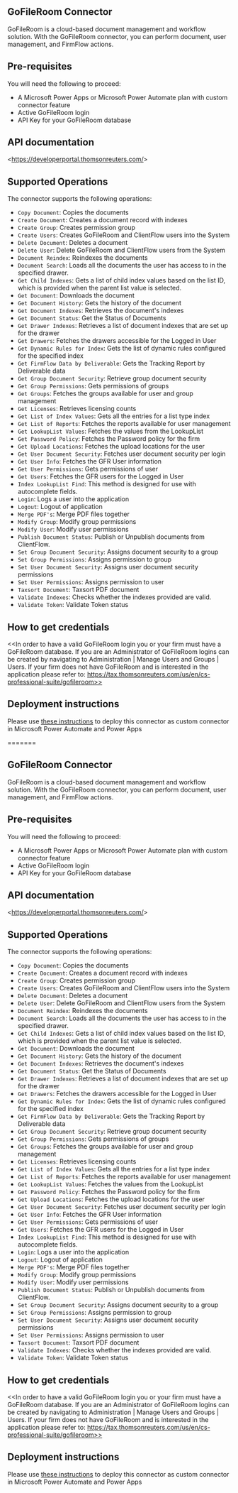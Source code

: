 
﻿
## GoFileRoom Connector
GoFileRoom is a cloud-based document management and workflow solution. With the GoFileRoom connector, you can perform document, user management, and FirmFlow actions.


## Pre-requisites
You will need the following to proceed:
* A Microsoft Power Apps or Microsoft Power Automate plan with custom connector feature
* Active GoFileRoom login
* API Key for your GoFileRoom database


## API documentation
<<https://developerportal.thomsonreuters.com/>> 


## Supported Operations
The connector supports the following operations:
* `Copy Document`: Copies the documents
* `Create Document`: Creates a document record with indexes
* `Create Group`: Creates permission group
* `Create Users`: Creates GoFileRoom and ClientFlow users into the System
* `Delete Document`: Deletes a document
* `Delete User`: Delete GoFileRoom and ClientFlow users from the System
* `Document Reindex`: Reindexes the documents
* `Document Search`: Loads all the documents the user has access to in the specified drawer.
* `Get Child Indexes`: Gets a list of child index values based on the list ID, which is provided when the parent list value is selected.
* `Get Document`: Downloads the document
* `Get Document History`: Gets the history of the document
* `Get Document Indexes`: Retrieves the document's indexes
* `Get Document Status`: Get the Status of Documents
* `Get Drawer Indexes`: Retrieves a list of document indexes that are set up for the drawer
* `Get Drawers`: Fetches the drawers accessible for the Logged in User
* `Get Dynamic Rules for Index`: Gets the list of dynamic rules configured for the specified index
* `Get FirmFlow Data by Deliverable`: Gets the Tracking Report by Deliverable data
* `Get Group Document Security`: Retrieve group document security
* `Get Group Permissions`: Gets permissions of groups
* `Get Groups`: Fetches the groups available for user and group management
* `Get Licenses`: Retrieves licensing counts
* `Get List of Index Values`: Gets all the entries for a list type index
* `Get List of Reports`: Fetches the reports available for user management
* `Get LookupList Values`: Fetches the values from the LookupList
* `Get Password Policy`: Fetches the Password policy for the firm
* `Get Upload Locations`: Fetches the upload locations for the user
* `Get User Document Security`: Fetches user document security per login
* `Get User Info`: Fetches the GFR User information
* `Get User Permissions`: Gets permissions of user
* `Get Users`: Fetches the GFR users for the Logged in User
* `Index LookupList Find`: This method is designed for use with autocomplete fields.
* `Login`: Logs a user into the application
* `Logout`: Logout of application
* `Merge PDF's`: Merge PDF files together
* `Modify Group`: Modify group permissions
* `Modify User`: Modify user permissions
* `Publish Document Status`: Publish or Unpublish documents from ClientFlow.
* `Set Group Document Security`: Assigns document security to a group
* `Set Group Permissions`: Assigns permission to group
* `Set User Document Security`: Assigns user document security permissions
* `Set User Permissions`: Assigns permission to user
* `Taxsort Document`: Taxsort PDF document
* `Validate Indexes`: Checks whether the indexes provided are valid.
* `Validate Token`: Validate Token status



## How to get credentials
<<In order to have a valid GoFileRoom login you or your firm must have a GoFileRoom database. If you are an Administrator of GoFileRoom logins can be created by navigating to Administration | Manage Users and Groups | Users. If your firm does not have GoFileRoom and is interested in the application please refer to: https://tax.thomsonreuters.com/us/en/cs-professional-suite/gofileroom>> 


## Deployment instructions
Please use [these instructions](https://docs.microsoft.com/en-us/connectors/custom-connectors/paconn-cli) to deploy this connector as custom connector in Microsoft Power Automate and Power Apps

=======
﻿
## GoFileRoom Connector
GoFileRoom is a cloud-based document management and workflow solution. With the GoFileRoom connector, you can perform document, user management, and FirmFlow actions.


## Pre-requisites
You will need the following to proceed:
* A Microsoft Power Apps or Microsoft Power Automate plan with custom connector feature
* Active GoFileRoom login
* API Key for your GoFileRoom database


## API documentation
<<https://developerportal.thomsonreuters.com/>> 


## Supported Operations
The connector supports the following operations:
* `Copy Document`: Copies the documents
* `Create Document`: Creates a document record with indexes
* `Create Group`: Creates permission group
* `Create Users`: Creates GoFileRoom and ClientFlow users into the System
* `Delete Document`: Deletes a document
* `Delete User`: Delete GoFileRoom and ClientFlow users from the System
* `Document Reindex`: Reindexes the documents
* `Document Search`: Loads all the documents the user has access to in the specified drawer.
* `Get Child Indexes`: Gets a list of child index values based on the list ID, which is provided when the parent list value is selected.
* `Get Document`: Downloads the document
* `Get Document History`: Gets the history of the document
* `Get Document Indexes`: Retrieves the document's indexes
* `Get Document Status`: Get the Status of Documents
* `Get Drawer Indexes`: Retrieves a list of document indexes that are set up for the drawer
* `Get Drawers`: Fetches the drawers accessible for the Logged in User
* `Get Dynamic Rules for Index`: Gets the list of dynamic rules configured for the specified index
* `Get FirmFlow Data by Deliverable`: Gets the Tracking Report by Deliverable data
* `Get Group Document Security`: Retrieve group document security
* `Get Group Permissions`: Gets permissions of groups
* `Get Groups`: Fetches the groups available for user and group management
* `Get Licenses`: Retrieves licensing counts
* `Get List of Index Values`: Gets all the entries for a list type index
* `Get List of Reports`: Fetches the reports available for user management
* `Get LookupList Values`: Fetches the values from the LookupList
* `Get Password Policy`: Fetches the Password policy for the firm
* `Get Upload Locations`: Fetches the upload locations for the user
* `Get User Document Security`: Fetches user document security per login
* `Get User Info`: Fetches the GFR User information
* `Get User Permissions`: Gets permissions of user
* `Get Users`: Fetches the GFR users for the Logged in User
* `Index LookupList Find`: This method is designed for use with autocomplete fields.
* `Login`: Logs a user into the application
* `Logout`: Logout of application
* `Merge PDF's`: Merge PDF files together
* `Modify Group`: Modify group permissions
* `Modify User`: Modify user permissions
* `Publish Document Status`: Publish or Unpublish documents from ClientFlow.
* `Set Group Document Security`: Assigns document security to a group
* `Set Group Permissions`: Assigns permission to group
* `Set User Document Security`: Assigns user document security permissions
* `Set User Permissions`: Assigns permission to user
* `Taxsort Document`: Taxsort PDF document
* `Validate Indexes`: Checks whether the indexes provided are valid.
* `Validate Token`: Validate Token status



## How to get credentials
<<In order to have a valid GoFileRoom login you or your firm must have a GoFileRoom database. If you are an Administrator of GoFileRoom logins can be created by navigating to Administration | Manage Users and Groups | Users. If your firm does not have GoFileRoom and is interested in the application please refer to: https://tax.thomsonreuters.com/us/en/cs-professional-suite/gofileroom>> 


## Deployment instructions
Please use [these instructions](https://docs.microsoft.com/en-us/connectors/custom-connectors/paconn-cli) to deploy this connector as custom connector in Microsoft Power Automate and Power Apps
